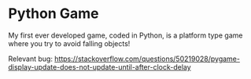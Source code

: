 # Python Game
My first ever developed game, coded in Python, is a platform type game where you try to avoid falling objects!

Relevant bug:
https://stackoverflow.com/questions/50219028/pygame-display-update-does-not-update-until-after-clock-delay
